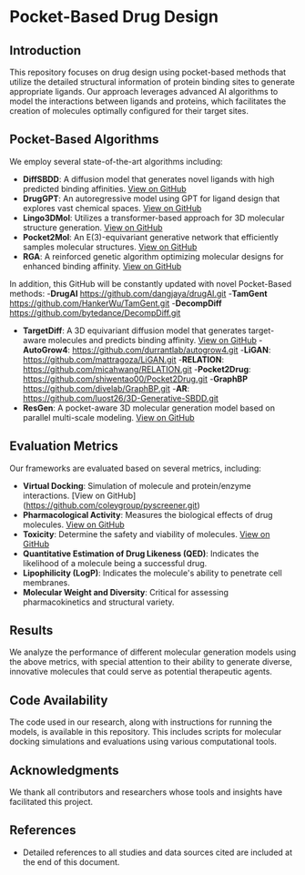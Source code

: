 # Pocket-Based Drug Design

## Introduction
This repository focuses on drug design using pocket-based methods that utilize the detailed structural information of protein binding sites to generate appropriate ligands. Our approach leverages advanced AI algorithms to model the interactions between ligands and proteins, which facilitates the creation of molecules optimally configured for their target sites.

## Pocket-Based Algorithms
We employ several state-of-the-art algorithms including:
- **DiffSBDD**: A diffusion model that generates novel ligands with high predicted binding affinities. [View on GitHub](https://github.com/arneschneuing/DiffSBDD.git)
- **DrugGPT**: An autoregressive model using GPT for ligand design that explores vast chemical spaces. [View on GitHub](https://github.com/LIYUESEN/druggpt.git)
- **Lingo3DMol**: Utilizes a transformer-based approach for 3D molecular structure generation. [View on GitHub](https://github.com/stonewiseAIDrugDesign/Lingo3DMol.git)
- **Pocket2Mol**: An E(3)-equivariant generative network that efficiently samples molecular structures. [View on GitHub](https://github.com/pengxingang/Pocket2Mol.git)
- **RGA**: A reinforced genetic algorithm optimizing molecular designs for enhanced binding affinity. [View on GitHub](https://github.com/futianfan/reinforced-genetic-algorithm.git)

In addition, this GitHub will be constantly updated with novel Pocket-Based methods:
-**DrugAI** https://github.com/dangjaya/drugAI.git
-**TamGent** https://github.com/HankerWu/TamGent.git
-**DecompDiff** https://github.com/bytedance/DecompDiff.git
- **TargetDiff**: A 3D equivariant diffusion model that generates target-aware molecules and predicts binding affinity. [View on GitHub](https://github.com/guanjq/targetdiff.git)
-**AutoGrow4**: https://github.com/durrantlab/autogrow4.git
-**LiGAN**: https://github.com/mattragoza/LiGAN.git
-**RELATION**: https://github.com/micahwang/RELATION.git
-**Pocket2Drug**: https://github.com/shiwentao00/Pocket2Drug.git
-**GraphBP** https://github.com/divelab/GraphBP.git
-**AR**: https://github.com/luost26/3D-Generative-SBDD.git
- **ResGen**: A pocket-aware 3D molecular generation model based on parallel multi-scale modeling. [View on GitHub](https://github.com/HaotianZhangAI4Science/ResGen.git)

## Evaluation Metrics
Our frameworks are evaluated based on several metrics, including:
- **Virtual Docking**: Simulation of molecule and protein/enzyme interactions. [View on GitHub] (https://github.com/coleygroup/pyscreener.git)
- **Pharmacological Activity**: Measures the biological effects of drug molecules. [View on GitHub](https://github.com/diegolfor9/pCHEMBL-prediction.git)
- **Toxicity**: Determine the safety and viability of molecules. [View on GitHub](https://github.com/chemprop/chemprop.git)
- **Quantitative Estimation of Drug Likeness (QED)**: Indicates the likelihood of a molecule being a successful drug.
- **Lipophilicity (LogP)**: Indicates the molecule's ability to penetrate cell membranes.
- **Molecular Weight and Diversity**: Critical for assessing pharmacokinetics and structural variety.

## Results
We analyze the performance of different molecular generation models using the above metrics, with special attention to their ability to generate diverse, innovative molecules that could serve as potential therapeutic agents.

## Code Availability
The code used in our research, along with instructions for running the models, is available in this repository. This includes scripts for molecular docking simulations and evaluations using various computational tools.

## Acknowledgments
We thank all contributors and researchers whose tools and insights have facilitated this project.

## References
- Detailed references to all studies and data sources cited are included at the end of this document.

